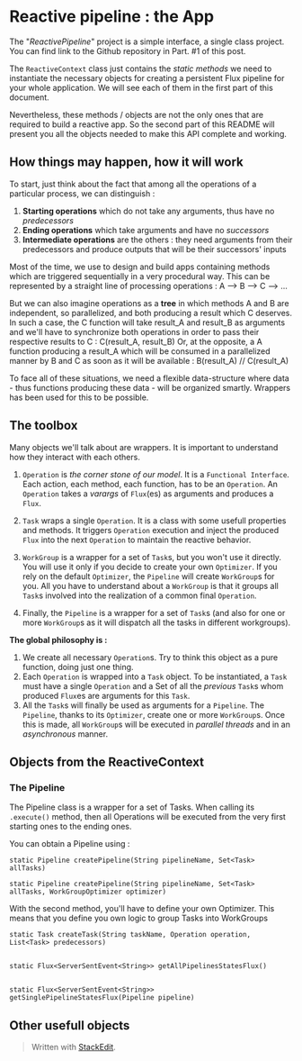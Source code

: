 # Reactive pipeline : the App

The "*ReactivePipeline*" project is a simple interface, a single class project. You can find link to the Github repository in Part. #1 of this post.

The `ReactiveContext` class just contains the *static methods* we need to instantiate the necessary objects for creating a persistent Flux pipeline for your whole application.
We will see each of them in the first part of this document.

Nevertheless, these methods / objects are not the only ones that are required to build a reactive app.
So the second part of this README will present you all the objects needed to make this API complete and working.

## How things may happen, how it will work

To start, just think about the fact that among all the operations of a particular process, we can distinguish :

 1. **Starting operations** which do not take any arguments, thus have no *predecessors*
 2. **Ending operations** which take arguments and have no *successors*
 3. **Intermediate operations** are the others : they need arguments from their predecessors and produce outputs that will be their successors' inputs

Most of the time, we use to design and build apps containing methods which are triggered sequentially in a very procedural way. This can be represented by a straight line of processing operations : A --> B --> C --> ...

But we can also imagine operations as a **tree** in which methods A and B are independent, so parallelized, and both producing a result which C deserves. In such a case, the C function will take result_A and result_B as arguments and we'll have to synchronize both operations in order to pass their respective results to C : C(result_A, result_B)
Or, at the opposite, a A function producing a result_A which will be consumed in a parallelized manner by B and C as soon as it will be available : B(result_A) // C(result_A)

To face all of these situations, we need a flexible data-structure where data - thus functions producing these data - will be organized smartly. Wrappers has been used for this to be possible.



## The toolbox

Many objects we'll talk about are wrappers. It is important to understand how they interact with each others.

 1. `Operation` is *the corner stone of our model*. It is a `Functional Interface`. Each action, each method, each function, has to be an `Operation`. An `Operation` takes a *varargs* of `Flux`(es) as arguments and produces a `Flux`. 
    
 2. `Task` wraps a single `Operation`. It is a class with some usefull properties and methods. It triggers `Operation` execution and inject the produced `Flux` into the next `Operation` to maintain the reactive behavior. 
        
 3. `WorkGroup` is a wrapper for a set of `Task`s, but you won't use it directly. You will use it only if you decide to create your own `Optimizer`. If you rely on the default `Optimizer`, the `Pipeline` will create `WorkGroup`s for you. All you have to  understand about a `WorkGroup` is that it groups all `Task`s involved into the realization of a common final `Operation`.
        
 4. Finally, the `Pipeline` is a wrapper for a set of `Task`s (and also for one or more `WorkGroup`s as it will dispatch all the tasks in different workgroups).

**The global philosophy is :**

 1. We create all necessary `Operation`s. Try to think this object as a pure function, doing just one thing.
 2. Each `Operation` is wrapped into a `Task` object. To be instantiated, a `Task` must have a single `Operation` and a Set of all the *previous* `Task`s whom produced `Flux`es are arguments for this `Task`.
 3. All the `Task`s will finally be used as arguments for a `Pipeline`. The `Pipeline`, thanks to its `Optimizer`, create one or more `WorkGroup`s. Once this is made, all `WorkGroup`s will be executed in *parallel threads* and in an *asynchronous* manner.

## Objects from the ReactiveContext

### The Pipeline

The Pipeline class is a wrapper for a set of Tasks. When calling its `.execute()` method, then all Operations will be executed from the very first starting ones to the ending ones.

You can obtain a Pipeline using :

    static Pipeline createPipeline(String pipelineName, Set<Task> allTasks)

    static Pipeline createPipeline(String pipelineName, Set<Task> allTasks, WorkGroupOptimizer optimizer)

With the second method, you'll have to define your own Optimizer. This means that you define you own logic to group Tasks into WorkGroups


    static Task createTask(String taskName, Operation operation, List<Task> predecessors)


    static Flux<ServerSentEvent<String>> getAllPipelinesStatesFlux()


    static Flux<ServerSentEvent<String>> getSinglePipelineStatesFlux(Pipeline pipeline)

## Other usefull objects

> Written with [StackEdit](https://stackedit.io/).
<!--stackedit_data:
eyJoaXN0b3J5IjpbLTE0Mjc5MTc4ODQsMTgwMDE5MzgyMSwxNT
AzNjM3MzM0LDI3MzE4NzgwOSwtMjczNzU3MDQ2LC05OTc1MDU1
LDkwNjU4MzU4MywtMjA4MDQ0MzIxNiw3MTQyNDUxMDEsMjAxNT
AxMzY5NCw1NTQ3MzA1ODcsMTA0OTA2NjMzNCwtNTQ4NjIyMzc1
XX0=
-->
